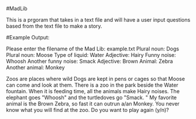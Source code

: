 #MadLib

This is a prgoram that takes in a text file and will have a user input questions based from the text file to make a story.

#Example Output:

Please enter the filename of the Mad Lib: example.txt
    Plural noun: Dogs
    Plural noun: Moose
    Type of liquid: Water
    Adjective: Hairy
    Funny noise: Whoosh
    Another funny noise: Smack
    Adjective: Brown
    Animal: Zebra
    Another animal: Monkey

Zoos are places where wild Dogs are kept in pens or cages
so that Moose can come and look at them. There is a zoo
in the park beside the Water fountain. When it is feeding time,
all the animals make Hairy noises. The elephant goes "Whoosh" 
and the turtledoves go "Smack. " My favorite animal is the
Brown Zebra, so fast it can outrun a/an Monkey. 
You never know what you will find at the zoo. 
Do you want to play again (y/n)?


